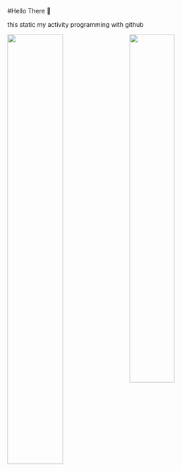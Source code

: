 #Hello There 👋 

this static my activity programming with github



<div>
<a href="https://github.com/islaturrahman">
  <img align="center" width="50%" src="https://github-readme-stats.vercel.app/api?username=islaturrahman&show_icons=true&theme=radical" />
</a>

<a href="https://github.com/islaturrahman">
  <img align="right" width="45%" src="https://github-readme-stats.vercel.app/api/top-langs/?username=islaturrahman&langs_count=6&custom_title=My%Languages&theme=radical&layout=compact" />
</a>
  
  
  
</div>





